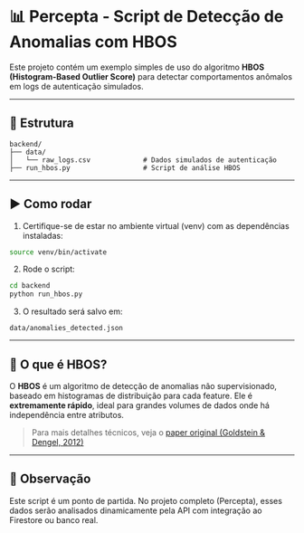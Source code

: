 # 📊 Percepta - Script de Detecção de Anomalias com HBOS

Este projeto contém um exemplo simples de uso do algoritmo **HBOS (Histogram-Based Outlier Score)** para detectar comportamentos anômalos em logs de autenticação simulados.

---

## 📁 Estrutura

```
backend/
├── data/
│   └── raw_logs.csv             # Dados simulados de autenticação
├── run_hbos.py                  # Script de análise HBOS
```

---

## ▶️ Como rodar

1. Certifique-se de estar no ambiente virtual (venv) com as dependências instaladas:

```bash
source venv/bin/activate
```

2. Rode o script:

```bash
cd backend
python run_hbos.py
```

3. O resultado será salvo em:

```
data/anomalies_detected.json
```

---

## 🧠 O que é HBOS?

O **HBOS** é um algoritmo de detecção de anomalias não supervisionado, baseado em histogramas de distribuição para cada feature. Ele é **extremamente rápido**, ideal para grandes volumes de dados onde há independência entre atributos.

> Para mais detalhes técnicos, veja o [paper original (Goldstein & Dengel, 2012)](https://www.goldiges.de/publications/HBOS-KI-2012.pdf)

---

## 📌 Observação

Este script é um ponto de partida. No projeto completo (Percepta), esses dados serão analisados dinamicamente pela API com integração ao Firestore ou banco real.
